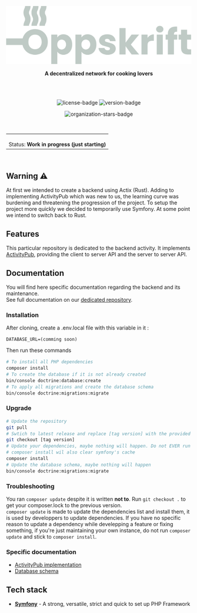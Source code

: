 <br>
<br>

<p align="center">
    <img src="docs/logo-full.svg" alt="oppskrift-logo">
</p>

<p align="center">
    <strong>A decentralized network for cooking lovers</strong>
</p>

<br>
<br>

<p align="center">
    <img alt="license-badge" src="https://img.shields.io/github/license/Oppskrift/oppskrift_api_sf?style=for-the-badge">
    <img alt="version-badge" src="https://img.shields.io/github/package-json/v/Oppskrift/oppskrift_api_sf?style=for-the-badge">
</p>

<p align="center">
    <img alt="organization-stars-badge" src="https://img.shields.io/github/stars/Oppskrift?style=for-the-badge">
</p>

<br>

<p>
    <table align="center">
        <tbody>
            <td>
                <br>Status: <b>Work in progress (just starting)</b><br>
            </td>
        </tbody>
    </table>
</p>

<br>

## Warning :warning:

At first we intended to create a backend using Actix (Rust). Adding to implementing ActivityPub which was new to us, the learning curve was burdening and threatening the progression of the project. To setup the project more quickly we decided to temporarily use Symfony. At some point we intend to switch back to Rust.

## Features

This particular repository is dedicated to the backend activity. It implements [ActivityPub](http://activitypub.rocks/), providing the client to server API and the server to server API.

## Documentation

You will find here specific documentation regarding the backend and its maintenance.  
See full documentation on our [dedicated repository](https://github.com/Oppskrift/oppskrift_doc).

### Installation

After cloning, create a .env.local file with this variable in it :

```dotenv
DATABASE_URL=(comming soon)
```

Then run these commands

```sh
# To install all PHP dependencies
composer install
# To create the database if it is not already created
bin/console doctrine:database:create
# To apply all migrations and create the database schema
bin/console doctrine:migrations:migrate
```

### Upgrade

```sh
# Update the repository
git pull
# Swtich to latest release and replace [tag version] with the provided tag on https://github.com/Oppskrift/oppskrift_api_sf/tags
git checkout [tag version]
# Update your dependencies, maybe nothing will happen. Do not EVER run a `composer update` to upgrade the app
# composer install wil also clear symfony's cache
composer install
# Update the database schema, maybe nothing will happen
bin/console doctrine:migrations:migrate
```

### Troubleshooting

You ran `composer update` despite it is written **not to**. Run `git checkout .` to get your composer.lock to the previous version.  
`composer update` is made to update the dependencies list and install them, it is used by developpers to update dependencies. If you have no specific reason to update a dependency while develepping a feature or fixing something, if you're just maintaining your own instance, do not run `composer update` and stick to `composer install`.

### Specific documentation

- [ActivityPub implementation](https://github.com/Oppskrift/oppskrift_doc/tree/master/ActivityPub)
- [Database schema](https://github.com/Oppskrift/oppskrift_doc/tree/master/Database)

## Tech stack

- **[Symfony](https://symfony.com)** - A strong, versatile, strict and quick to set up PHP Framework

